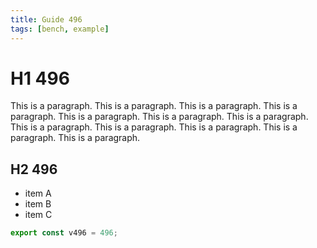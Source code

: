 ```yaml
---
title: Guide 496
tags: [bench, example]
---
```


# H1 496

This is a paragraph. This is a paragraph. This is a paragraph. This is a paragraph. This is a paragraph. This is a paragraph. This is a paragraph. This is a paragraph. This is a paragraph. This is a paragraph. This is a paragraph. This is a paragraph. 

## H2 496

- item A
- item B
- item C

```ts
export const v496 = 496;
```